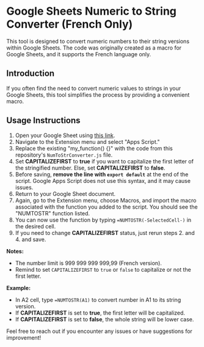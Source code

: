 # Google Sheets Numeric to String Converter (French Only)

This tool is designed to convert numeric numbers to their string versions within Google Sheets. The code was originally created as a macro for Google Sheets, and it supports the French language only.

## Introduction

If you often find the need to convert numeric values to strings in your Google Sheets, this tool simplifies the process by providing a convenient macro.

## Usage Instructions

1. Open your Google Sheet using [this link](https://docs.google.com/spreadsheets/create?addon_store).
2. Navigate to the Extension menu and select "Apps Script."
3. Replace the existing "my_function() {}" with the code from this repository's `NumToStrConverter.js` file. 
4. Set **CAPITALIZEFIRST** to **true** if you want to capitalize the first letter of the stringified number. Else, set **CAPITALIZEFIRST** to **false**.
5. Before saving, **remove the line with `export default`** at the end of the script. Google Apps Script does not use this syntax, and it may cause issues.
6. Return to your Google Sheet document.
7. Again, go to the Extension menu, choose Macros, and import the macro associated with the function you added to the script. You should see the "NUMTOSTR" function listed.
8. You can now use the function by typing `=NUMTOSTR(-SelectedCell-)` in the desired cell.
9. If you need to change **CAPITALIZEFIRST** status, just rerun steps 2. and 4. and save.

**Notes:** 

- The number limit is 999 999 999 999,99 (French version).
- Remind to set `CAPITALIZEFIRST` to `true` or `false` to capitalize or not the first letter.

**Example:**

- In A2 cell, type `=NUMTOSTR(A1)` to convert number in A1 to its string version.
- If **CAPITALIZEFIRST** is set to **true**, the first letter will be capitalized.
- If **CAPITALIZEFIRST** is set to **false**, the whole string will be lower case.

Feel free to reach out if you encounter any issues or have suggestions for improvement!
